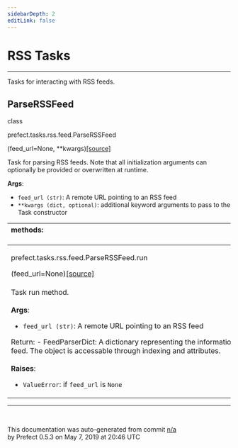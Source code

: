 ```yaml
---
sidebarDepth: 2
editLink: false
---
```

# RSS Tasks
---
Tasks for interacting with RSS feeds.
 ## ParseRSSFeed
 <div class='class-sig' id='prefect-tasks-rss-feed-parserssfeed'><p class="prefect-sig">class </p><p class="prefect-class">prefect.tasks.rss.feed.ParseRSSFeed</p>(feed_url=None, **kwargs)<span class="source"><a href="https://github.com/PrefectHQ/prefect/blob/master/src/prefect/tasks/rss/feed.py#L9">[source]</a></span></div>

Task for parsing RSS feeds. Note that all initialization arguments can optionally be provided or overwritten at runtime.

**Args**:     <ul class="args"><li class="args">`feed_url (str)`: A remote URL pointing to an RSS feed     </li><li class="args">`**kwargs (dict, optional)`: additional keyword arguments to pass to the Task         constructor</li></ul>

|methods: &nbsp;&nbsp;&nbsp;&nbsp;&nbsp;&nbsp;&nbsp;&nbsp;&nbsp;&nbsp;&nbsp;&nbsp;&nbsp;&nbsp;&nbsp;&nbsp;&nbsp;&nbsp;&nbsp;&nbsp;&nbsp;&nbsp;&nbsp;&nbsp;&nbsp;&nbsp;&nbsp;&nbsp;&nbsp;&nbsp;&nbsp;&nbsp;&nbsp;&nbsp;&nbsp;&nbsp;&nbsp;&nbsp;&nbsp;&nbsp;&nbsp;&nbsp;&nbsp;&nbsp;&nbsp;&nbsp;&nbsp;&nbsp;&nbsp;&nbsp;&nbsp;&nbsp;&nbsp;&nbsp;&nbsp;&nbsp;&nbsp;&nbsp;&nbsp;&nbsp;&nbsp;&nbsp;&nbsp;&nbsp;&nbsp;&nbsp;&nbsp;&nbsp;&nbsp;&nbsp;&nbsp;&nbsp;&nbsp;&nbsp;&nbsp;&nbsp;&nbsp;&nbsp;&nbsp;&nbsp;&nbsp;&nbsp;&nbsp;&nbsp;&nbsp;&nbsp;&nbsp;&nbsp;&nbsp;&nbsp;&nbsp;&nbsp;&nbsp;&nbsp;&nbsp;&nbsp;&nbsp;&nbsp;&nbsp;&nbsp;&nbsp;&nbsp;&nbsp;&nbsp;&nbsp;&nbsp;&nbsp;&nbsp;&nbsp;&nbsp;&nbsp;&nbsp;&nbsp;&nbsp;&nbsp;&nbsp;&nbsp;&nbsp;&nbsp;&nbsp;&nbsp;&nbsp;&nbsp;&nbsp;&nbsp;&nbsp;&nbsp;&nbsp;&nbsp;&nbsp;&nbsp;&nbsp;&nbsp;&nbsp;&nbsp;&nbsp;&nbsp;&nbsp;&nbsp;&nbsp;&nbsp;&nbsp;&nbsp;&nbsp;&nbsp;&nbsp;&nbsp;&nbsp;&nbsp;&nbsp;|
|:----|
 | <div class='method-sig' id='prefect-tasks-rss-feed-parserssfeed-run'><p class="prefect-class">prefect.tasks.rss.feed.ParseRSSFeed.run</p>(feed_url=None)<span class="source"><a href="https://github.com/PrefectHQ/prefect/blob/master/src/prefect/tasks/rss/feed.py#L25">[source]</a></span></div>
<p class="methods">Task run method.<br><br>**Args**:     <ul class="args"><li class="args">`feed_url (str)`: A remote URL pointing to an RSS feed</li></ul>Return:     - FeedParserDict: A dictionary representing the information from the         parsed feed. The object is accessable through indexing and attributes.<br><br>**Raises**:     <ul class="args"><li class="args">`ValueError`: if `feed_url` is `None`</li></ul></p>|

---
<br>


<p class="auto-gen">This documentation was auto-generated from commit <a href='https://github.com/PrefectHQ/prefect/commit/n/a'>n/a</a> </br>by Prefect 0.5.3 on May 7, 2019 at 20:46 UTC</p>